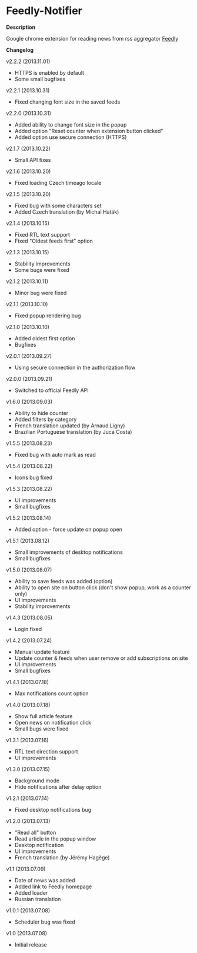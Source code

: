 Feedly-Notifier
===============

**Description**

Google chrome extension for reading news from rss aggregator [Feedly](http://www.feedly.com)

**Changelog**

v2.2.2 (2013.11.01)

* HTTPS is enabled by default
* Some small bugfixes

v2.2.1 (2013.10.31)

* Fixed changing font size in the saved feeds

v2.2.0 (2013.10.31)

* Added ability to change font size in the popup
* Added option "Reset counter when extension button clicked"
* Added option use secure connection (HTTPS)

v2.1.7 (2013.10.22)

* Small API fixes

v2.1.6 (2013.10.20)

* Fixed loading Czech timeago locale

v2.1.5 (2013.10.20)

* Fixed bug with some characters set
* Added Czech translation (by Michal Haták)

v2.1.4 (2013.10.15)

* Fixed RTL text support
* Fixed "Oldest feeds first" option

v2.1.3 (2013.10.15)

* Stability improvements
* Some bugs were fixed

v2.1.2 (2013.10.11)

* Minor bug were fixed

v2.1.1 (2013.10.10)

* Fixed popup rendering bug

v2.1.0 (2013.10.10)

* Added oldest first option
* Bugfixes

v2.0.1 (2013.09.27)

* Using secure connection in the authorization flow

v2.0.0 (2013.09.21)

* Switched to official Feedly API

v1.6.0 (2013.09.03)

* Ability to hide counter
* Added filters by category
* French translation updated (by Arnaud Ligny)
* Brazilian Portuguese translation (by Jucá Costa)

v1.5.5 (2013.08.23)

* Fixed bug with auto mark as read

v1.5.4 (2013.08.22)

* Icons bug fixed

v1.5.3 (2013.08.22)

* UI improvements
* Small bugfixes

v1.5.2 (2013.08.14)

* Added option - force update on popup open

v1.5.1 (2013.08.12)

* Small improvements of desktop notifications
* Small bugfixes

v1.5.0 (2013.08.07)

* Ability to save feeds was added (option)
* Ability to open site on button click (don't show popup, work as a counter only)
* UI improvements
* Stability improvements

v1.4.3 (2013.08.05)

* Login fixed

v1.4.2 (2013.07.24)

* Manual update feature
* Update counter & feeds when user remove or add subscriptions on site
* UI improvements
* Small bugfixes

v1.4.1 (2013.07.18)

* Max notifications count option

v1.4.0 (2013.07.18)

* Show full article feature
* Open news on notification click
* Small bugs were fixed

v1.3.1 (2013.07.16)

* RTL text direction support
* UI improvements

v1.3.0 (2013.07.15)

* Background mode
* Hide notifications after delay option

v1.2.1 (2013.07.14)

* Fixed desktop notifications bug

v1.2.0 (2013.07.13)

* "Read all" button
* Read article in the popup window
* Desktop notification
* UI improvements
* French translation (by Jérémy Hagège)

v1.1 (2013.07.09)

* Date of news was added
* Added link to Feedly homepage
* Added loader
* Russian translation

v1.0.1 (2013.07.08)

* Scheduler bug was fixed

v1.0 (2013.07.08)

* Initial release